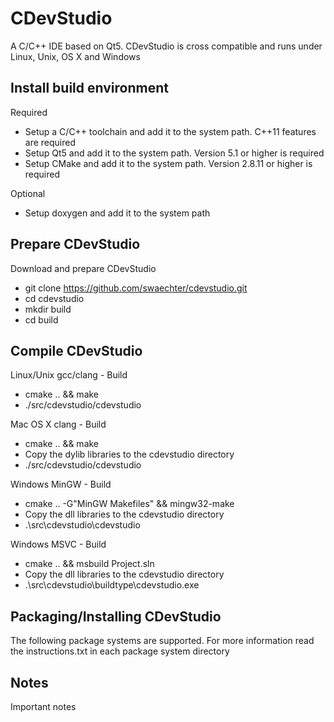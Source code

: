 CDevStudio
==========

A C/C++ IDE based on Qt5. CDevStudio is cross compatible and runs under Linux, Unix, OS X and Windows

Install build environment
-------------------------

Required
* Setup a C/C++ toolchain and add it to the system path. C++11 features are required
* Setup Qt5 and add it to the system path. Version 5.1 or higher is required
* Setup CMake and add it to the system path. Version 2.8.11 or higher is required

Optional
* Setup doxygen and add it to the system path

Prepare CDevStudio
------------------

Download and prepare CDevStudio
* git clone https://github.com/swaechter/cdevstudio.git
* cd cdevstudio
* mkdir build
* cd build

Compile CDevStudio
------------------

Linux/Unix gcc/clang - Build
* cmake .. && make
* ./src/cdevstudio/cdevstudio

Mac OS X clang - Build
* cmake .. && make
* Copy the dylib libraries to the cdevstudio directory
* ./src/cdevstudio/cdevstudio

Windows MinGW - Build
* cmake .. -G"MinGW Makefiles" && mingw32-make
* Copy the dll libraries to the cdevstudio directory
* .\src\cdevstudio\cdevstudio

Windows MSVC - Build
* cmake .. && msbuild Project.sln
* Copy the dll libraries to the cdevstudio directory
* .\src\cdevstudio\buildtype\cdevstudio.exe

Packaging/Installing CDevStudio
-------------------------------

The following package systems are supported. For more information read the instructions.txt in each package system directory

Notes
-----

Important notes

